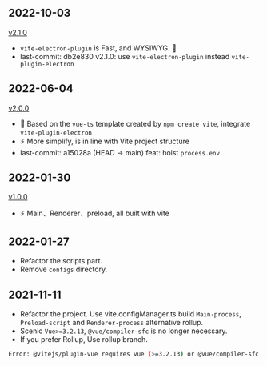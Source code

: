 ## 2022-10-03

[v2.1.0](https://github.com/electron-vite/electron-vite-vue/pull/267)

- `vite-electron-plugin` is Fast, and WYSIWYG. 🌱
- last-commit: db2e830 v2.1.0: use `vite-electron-plugin` instead `vite-plugin-electron`

## 2022-06-04

[v2.0.0](https://github.com/electron-vite/electron-vite-vue/pull/156)

- 🖖 Based on the `vue-ts` template created by `npm create vite`, integrate `vite-plugin-electron`
- ⚡️ More simplify, is in line with Vite project structure
- last-commit: a15028a (HEAD -> main) feat: hoist `process.env`

## 2022-01-30

[v1.0.0](https://github.com/electron-vite/electron-vite-vue/releases/tag/v1.0.0)

- ⚡️ Main、Renderer、preload, all built with vite

## 2022-01-27
- Refactor the scripts part.
- Remove `configs` directory.

## 2021-11-11
- Refactor the project. Use vite.configManager.ts build `Main-process`, `Preload-script` and `Renderer-process` alternative rollup.
- Scenic `Vue>=3.2.13`, `@vue/compiler-sfc` is no longer necessary.
- If you prefer Rollup, Use rollup branch.

```bash
Error: @vitejs/plugin-vue requires vue (>=3.2.13) or @vue/compiler-sfc to be present in the dependency tree.
```
